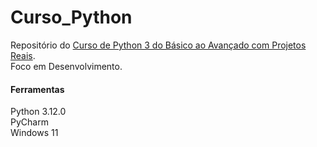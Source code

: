 # Curso_Python
Repositório do [Curso de Python 3 do Básico ao Avançado com Projetos Reais](https://www.udemy.com/course/python-3-do-zero-ao-avancado/?couponCode=KEEPLEARNING). </br>
Foco em Desenvolvimento. 


#### Ferramentas
Python 3.12.0</br>
PyCharm</br>
Windows 11</br>
